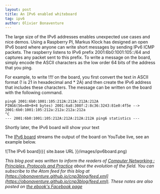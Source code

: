 ```yaml
---
layout: post
title: An IPv6 enabled whiteboard
tag: ipv6
author: Olivier Bonaventure
---
```


The large size of the IPv6 addresses enables unexpected use cases and nice demos. Using a Raspberry PI, Markus Klock has designed an open IPv6 board where anyone can write short messages by sending IPv6 ICMP packets. The raspberry listens to IPv6 prefix 2001:6b0:1001:105::/64 and captures any packet sent to this prefix. To write a message on the board, simply encode the ASCII characters as the low order 64 bits of the address that you ping.

For example, to write !*!*!*!* on the board, you first convert the text in ASCII format (! is 21 in hexadecimal and * 2A) and then create the IPv6 address that includes these characters. The message can be written on the board with the following command.

```
ping6 2001:6b0:1001:105:212A:212A:212A:212A
PING6(56=40+8+8 bytes) 2001:6a8:308f:2:8c36:3243:81e0:4f5e --> 2001:6b0:1001:105:212a:212a:212a:212a
^C
--- 2001:6b0:1001:105:212A:212A:212A:212A ping6 statistics ---
```
Shortly later, the IPv6 board will show your text

The [IPv6 board](https://ipv6board.best-practice.se) streams the output of the board on YouTube live, see an example below.

![The IPv6 board]({{ site.base URL }}/images/ipv6board.png)



*This blog post was written to inform the readers of [Computer Networking : Principles, Protocols and Practice](https://www.computer-networking.info) about the evolution of the field. You can subscribe to the Atom feed for this blog at [https://obonaventure.github.io/cnp3blog/feed.xml](https://obonaventure.github.io/cnp3blog/feed.xml). These notes are also posted on [the ebook's Facebook page](https://www.facebook.com/Computer-Networking-Principles-Protocols-and-Practice-129951043755620/)*